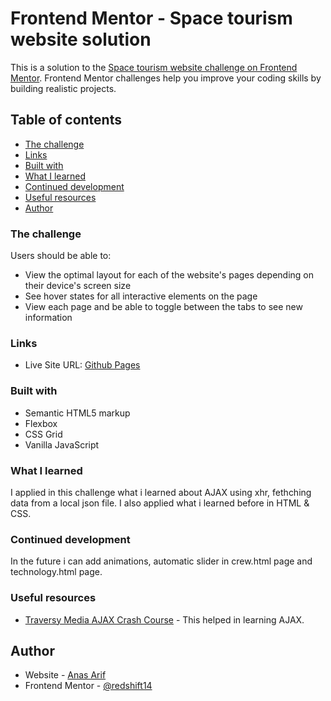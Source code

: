 # Frontend Mentor - Space tourism website solution

This is a solution to the [Space tourism website challenge on Frontend Mentor](https://www.frontendmentor.io/challenges/space-tourism-multipage-website-gRWj1URZ3). Frontend Mentor challenges help you improve your coding skills by building realistic projects. 

## Table of contents

- [The challenge](#the-challenge)
- [Links](#links)
- [Built with](#built-with)
- [What I learned](#what-i-learned)
- [Continued development](#continued-development)
- [Useful resources](#useful-resources)
- [Author](#author)

### The challenge

Users should be able to:

- View the optimal layout for each of the website's pages depending on their device's screen size
- See hover states for all interactive elements on the page
- View each page and be able to toggle between the tabs to see new information

### Links

- Live Site URL: [Github Pages](https://redshift14.github.io/front-end-mentor-space-tourism-website/)

### Built with

- Semantic HTML5 markup
- Flexbox
- CSS Grid
- Vanilla JavaScript

### What I learned

I applied in this challenge what i learned about AJAX using xhr, fethching data from a local json file.
I also applied what i learned before in HTML & CSS.

### Continued development

In the future i can add animations, automatic slider in crew.html page and technology.html page.

### Useful resources

- [Traversy Media AJAX Crash Course](https://www.youtube.com/watch?v=82hnvUYY6QA&list=PLillGF-RfqbbnEGy3ROiLWk7JMCuSyQtX&index=12) - This helped in learning AJAX.

## Author

- Website - [Anas Arif](https://redshift14.github.io/portfolio/)
- Frontend Mentor - [@redshift14](https://www.frontendmentor.io/profile/redshift14)